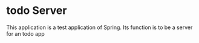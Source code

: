 # todo Server

This application is a test application of Spring. Its function is to be a server for an todo app
